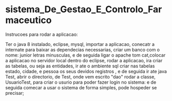 # sistema_De_Gestao_E_Controlo_Farmaceutico

Instrucoes para rodar a aplicacao: 

Ter o java 8 instalado, eclipse, mysql, importar a aplicacao, conecatr a internate para baixar as dependecias necessarias, criar um banco com o nome: junior letras minusculas, e de seguida
ligar o apache tom cat,colocar a aplicacao no servidor local dentro do eclipse, rodar a aplicacao, ira criar as tabelas, ou seja as entidades, ir ate o ambiente sql criar nas tabelas estado, cidade, e pessoa os seus devidos registros
, e de seguida ir ate java Test, abrir o directorio, de Test, onde vem escrito "dao" rodar a classe, UsuarioTest, para criar o usurio para poder fazer login no sistema:
e de seguida comecar a usar o sistema de forma simples, pode hospeder se precisar;
